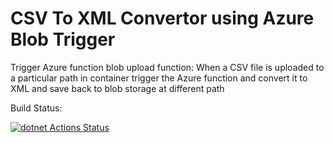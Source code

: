 # CSV To XML Convertor using Azure Blob Trigger
Trigger Azure function blob upload function: When a CSV file is uploaded to a particular path in container trigger the Azure function and convert it to XML and save back to blob storage at different path

Build Status: 

[![dotnet Actions Status](https://github.com/MuhammadBilalYar/CSV-To-XMLConvertor-using-Azure-Blob-Trigger/blob/main/.github/workflows/badge.svg)](https://github.com/MuhammadBilalYar/CSV-To-XMLConvertor-using-Azure-Blob-Trigger/actions)
